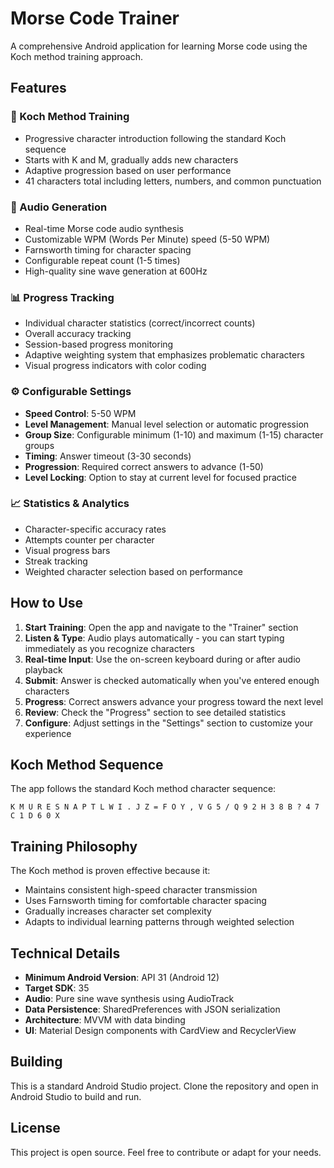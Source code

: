 # Morse Code Trainer

A comprehensive Android application for learning Morse code using the Koch method training approach.

## Features

### 🎯 Koch Method Training
- Progressive character introduction following the standard Koch sequence
- Starts with K and M, gradually adds new characters
- Adaptive progression based on user performance
- 41 characters total including letters, numbers, and common punctuation

### 🎵 Audio Generation
- Real-time Morse code audio synthesis
- Customizable WPM (Words Per Minute) speed (5-50 WPM)
- Farnsworth timing for character spacing
- Configurable repeat count (1-5 times)
- High-quality sine wave generation at 600Hz

### 📊 Progress Tracking
- Individual character statistics (correct/incorrect counts)
- Overall accuracy tracking
- Session-based progress monitoring
- Adaptive weighting system that emphasizes problematic characters
- Visual progress indicators with color coding

### ⚙️ Configurable Settings
- **Speed Control**: 5-50 WPM
- **Level Management**: Manual level selection or automatic progression
- **Group Size**: Configurable minimum (1-10) and maximum (1-15) character groups
- **Timing**: Answer timeout (3-30 seconds)
- **Progression**: Required correct answers to advance (1-50)
- **Level Locking**: Option to stay at current level for focused practice

### 📈 Statistics & Analytics
- Character-specific accuracy rates
- Attempts counter per character
- Visual progress bars
- Streak tracking
- Weighted character selection based on performance

## How to Use

1. **Start Training**: Open the app and navigate to the "Trainer" section
2. **Listen & Type**: Audio plays automatically - you can start typing immediately as you recognize characters
3. **Real-time Input**: Use the on-screen keyboard during or after audio playback
4. **Submit**: Answer is checked automatically when you've entered enough characters
5. **Progress**: Correct answers advance your progress toward the next level
6. **Review**: Check the "Progress" section to see detailed statistics
7. **Configure**: Adjust settings in the "Settings" section to customize your experience

## Koch Method Sequence

The app follows the standard Koch method character sequence:

```
K M U R E S N A P T L W I . J Z = F O Y , V G 5 / Q 9 2 H 3 8 B ? 4 7 C 1 D 6 0 X
```

## Training Philosophy

The Koch method is proven effective because it:
- Maintains consistent high-speed character transmission
- Uses Farnsworth timing for comfortable character spacing
- Gradually increases character set complexity
- Adapts to individual learning patterns through weighted selection

## Technical Details

- **Minimum Android Version**: API 31 (Android 12)
- **Target SDK**: 35
- **Audio**: Pure sine wave synthesis using AudioTrack
- **Data Persistence**: SharedPreferences with JSON serialization
- **Architecture**: MVVM with data binding
- **UI**: Material Design components with CardView and RecyclerView

## Building

This is a standard Android Studio project. Clone the repository and open in Android Studio to build and run.

## License

This project is open source. Feel free to contribute or adapt for your needs. 
